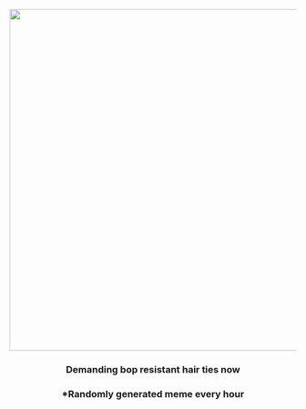 <p align="center">
        <img src="https://i.redd.it/mjqzsx5gewe91.jpg" width="600" height="600">
        </p>
        <h3 align="center">Demanding bop resistant hair ties now</h3>
        <h3 align="center">*Randomly generated meme every hour</h3>
    